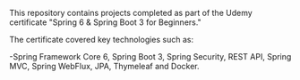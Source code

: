 This repository contains projects completed as part of the Udemy certificate "Spring 6 & Spring Boot 3 for Beginners."

The certificate covered key technologies such as:

-Spring Framework Core 6, Spring Boot 3, Spring Security, REST API, Spring MVC, Spring WebFlux, JPA, Thymeleaf and Docker.
